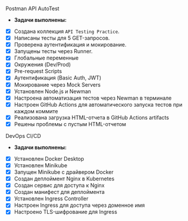 Postman API AutoTest
- **Задачи выполнены:**  
 - [x] Создана коллекция `API Testing Practice`.  
 - [x] Написаны тесты для 5 GET-запросов.  
 - [x] Проверена аутентификация и мокирование.  
 - [x] Запущены тесты через Runner.  
 - [x] Глобальные переменные  
 - [x] Окружения (Dev/Prod)  
 - [x] Pre-request Scripts  
 - [x] Аутентификация (Basic Auth, JWT)  
 - [x] Мокирование через Mock Servers 
 - [x] Установлен Node.js и Newman
 - [x] Настроена автоматизация тестов через Newman в терминале
 - [x] Настроен GitHub Actions для автоматического запуска тестов при каждом коммите
 - [x] Реализована загрузка HTML-отчета в GitHub Actions artifacts
 - [x] Решены проблемы с пустым HTML-отчетом
 
DevOps CI/СD
- **Задачи выполнены:**
- [x] Установлен Docker Desktop
- [x] Установлен Minikube
- [x] Запущен Minikube с драйвером Docker
- [x] Создан деплоймент Nginx в Kubernetes
- [x] Создан сервис для доступа к Nginx
- [x] Создан манифест для деплоймента
- [x] Установлен Ingress Controller
- [x] Настроен Ingress для доступа через доменное имя
- [x] Настроено TLS-шифрование для Ingress
